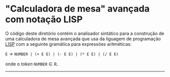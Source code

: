 # "Calculadora de mesa" avançada com notação LISP

O código deste diretório contém o analisador sintático 
para a construção de uma calculadora de mesa avançada 
que usa da liguagem de programação 
[LISP](https://pt.wikipedia.org/wiki/Lisp) 
com a seguinte gramática para expressões aritméticas:

`E` &#8594; `NUMBER | (+ E E) | (- E E) | (* E E) | (/ E E)`

onde o _token_ `NUMBER` &#x2208; &#x211D;.

---

